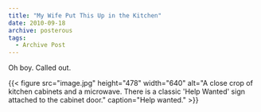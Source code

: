 ```yaml
---
title: "My Wife Put This Up in the Kitchen"
date: 2010-09-18
archive: posterous
tags: 
  - Archive Post
---
```


Oh boy. Called out.

{{< figure 
	src="image.jpg" 
	height="478" 
	width="640" 
	alt="A close crop of kitchen cabinets and a microwave. There is a classic 'Help Wanted' sign attached to the cabinet door." 
	caption="Help wanted." >}}
